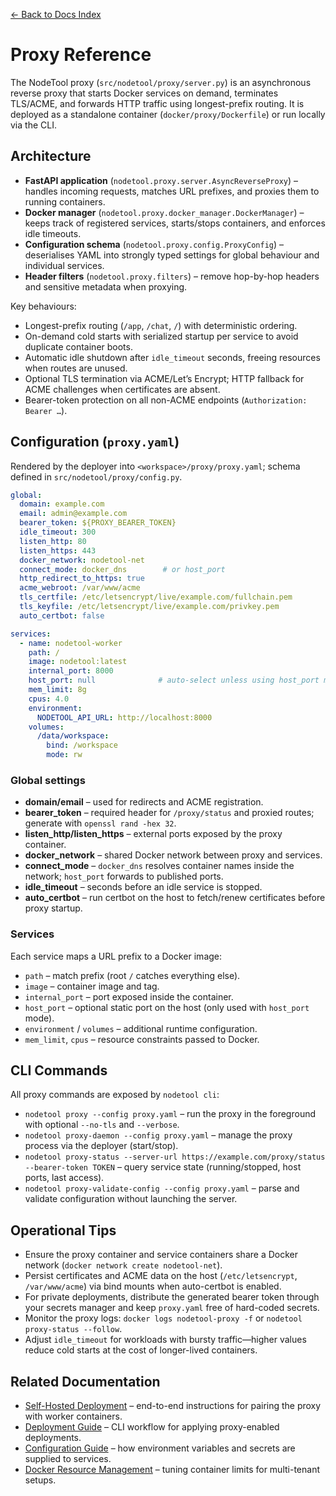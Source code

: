 [← Back to Docs Index](index.md)

# Proxy Reference

The NodeTool proxy (`src/nodetool/proxy/server.py`) is an asynchronous reverse proxy that starts Docker services on demand, terminates TLS/ACME, and forwards HTTP traffic using longest-prefix routing. It is deployed as a standalone container (`docker/proxy/Dockerfile`) or run locally via the CLI.

## Architecture

- **FastAPI application** (`nodetool.proxy.server.AsyncReverseProxy`) – handles incoming requests, matches URL prefixes, and proxies them to running containers.
- **Docker manager** (`nodetool.proxy.docker_manager.DockerManager`) – keeps track of registered services, starts/stops containers, and enforces idle timeouts.
- **Configuration schema** (`nodetool.proxy.config.ProxyConfig`) – deserialises YAML into strongly typed settings for global behaviour and individual services.
- **Header filters** (`nodetool.proxy.filters`) – remove hop-by-hop headers and sensitive metadata when proxying.

Key behaviours:

- Longest-prefix routing (`/app`, `/chat`, `/`) with deterministic ordering.
- On-demand cold starts with serialized startup per service to avoid duplicate container boots.
- Automatic idle shutdown after `idle_timeout` seconds, freeing resources when routes are unused.
- Optional TLS termination via ACME/Let’s Encrypt; HTTP fallback for ACME challenges when certificates are absent.
- Bearer-token protection on all non-ACME endpoints (`Authorization: Bearer …`).

## Configuration (`proxy.yaml`)

Rendered by the deployer into `<workspace>/proxy/proxy.yaml`; schema defined in `src/nodetool/proxy/config.py`.

```yaml
global:
  domain: example.com
  email: admin@example.com
  bearer_token: ${PROXY_BEARER_TOKEN}
  idle_timeout: 300
  listen_http: 80
  listen_https: 443
  docker_network: nodetool-net
  connect_mode: docker_dns        # or host_port
  http_redirect_to_https: true
  acme_webroot: /var/www/acme
  tls_certfile: /etc/letsencrypt/live/example.com/fullchain.pem
  tls_keyfile: /etc/letsencrypt/live/example.com/privkey.pem
  auto_certbot: false

services:
  - name: nodetool-worker
    path: /
    image: nodetool:latest
    internal_port: 8000
    host_port: null              # auto-select unless using host_port mode
    mem_limit: 8g
    cpus: 4.0
    environment:
      NODETOOL_API_URL: http://localhost:8000
    volumes:
      /data/workspace:
        bind: /workspace
        mode: rw
```

### Global settings

- **domain/email** – used for redirects and ACME registration.  
- **bearer_token** – required header for `/proxy/status` and proxied routes; generate with `openssl rand -hex 32`.  
- **listen_http/listen_https** – external ports exposed by the proxy container.  
- **docker_network** – shared Docker network between proxy and services.  
- **connect_mode** – `docker_dns` resolves container names inside the network; `host_port` forwards to published ports.  
- **idle_timeout** – seconds before an idle service is stopped.  
- **auto_certbot** – run certbot on the host to fetch/renew certificates before proxy startup.

### Services

Each service maps a URL prefix to a Docker image:

- `path` – match prefix (root `/` catches everything else).  
- `image` – container image and tag.  
- `internal_port` – port exposed inside the container.  
- `host_port` – optional static port on the host (only used with `host_port` mode).  
- `environment` / `volumes` – additional runtime configuration.  
- `mem_limit`, `cpus` – resource constraints passed to Docker.

## CLI Commands

All proxy commands are exposed by `nodetool cli`:

- `nodetool proxy --config proxy.yaml` – run the proxy in the foreground with optional `--no-tls` and `--verbose`.  
- `nodetool proxy-daemon --config proxy.yaml` – manage the proxy process via the deployer (start/stop).  
- `nodetool proxy-status --server-url https://example.com/proxy/status --bearer-token TOKEN` – query service state (running/stopped, host ports, last access).  
- `nodetool proxy-validate-config --config proxy.yaml` – parse and validate configuration without launching the server.

## Operational Tips

- Ensure the proxy container and service containers share a Docker network (`docker network create nodetool-net`).  
- Persist certificates and ACME data on the host (`/etc/letsencrypt`, `/var/www/acme`) via bind mounts when auto-certbot is enabled.  
- For private deployments, distribute the generated bearer token through your secrets manager and keep `proxy.yaml` free of hard-coded secrets.  
- Monitor the proxy logs: `docker logs nodetool-proxy -f` or `nodetool proxy-status --follow`.  
- Adjust `idle_timeout` for workloads with bursty traffic—higher values reduce cold starts at the cost of longer-lived containers.

## Related Documentation

- [Self-Hosted Deployment](self_hosted.md) – end-to-end instructions for pairing the proxy with worker containers.  
- [Deployment Guide](deployment.md) – CLI workflow for applying proxy-enabled deployments.  
- [Configuration Guide](configuration.md) – how environment variables and secrets are supplied to services.  
- [Docker Resource Management](docker-resource-management.md) – tuning container limits for multi-tenant setups.
